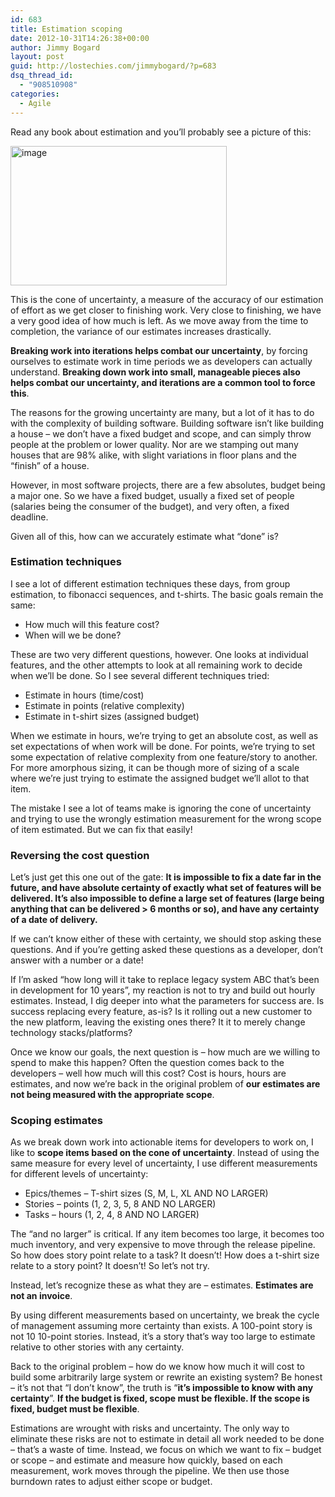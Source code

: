 ```yaml
---
id: 683
title: Estimation scoping
date: 2012-10-31T14:26:38+00:00
author: Jimmy Bogard
layout: post
guid: http://lostechies.com/jimmybogard/?p=683
dsq_thread_id:
  - "908510908"
categories:
  - Agile
---
```

Read any book about estimation and you’ll probably see a picture of this:

[<img style="background-image: none; border-bottom: 0px; border-left: 0px; padding-left: 0px; padding-right: 0px; display: inline; border-top: 0px; border-right: 0px; padding-top: 0px" title="image" border="0" alt="image" src="http://lostechies.com/jimmybogard/files/2012/10/image_thumb.png" width="346" height="223" />](http://lostechies.com/jimmybogard/files/2012/10/image.png)

This is the cone of uncertainty, a measure of the accuracy of our estimation of effort as we get closer to finishing work. Very close to finishing, we have a very good idea of how much is left. As we move away from the time to completion, the variance of our estimates increases drastically.

**Breaking work into iterations helps combat our uncertainty**, by forcing ourselves to estimate work in time periods we as developers can actually understand. **Breaking down work into small, manageable pieces also helps combat our uncertainty, and iterations are a common tool to force this**.

The reasons for the growing uncertainty are many, but a lot of it has to do with the complexity of building software. Building software isn’t like building a house – we don’t have a fixed budget and scope, and can simply throw people at the problem or lower quality. Nor are we stamping out many houses that are 98% alike, with slight variations in floor plans and the “finish” of a house.

However, in most software projects, there are a few absolutes, budget being a major one. So we have a fixed budget, usually a fixed set of people (salaries being the consumer of the budget), and very often, a fixed deadline.

Given all of this, how can we accurately estimate what “done” is?

### Estimation techniques

I see a lot of different estimation techniques these days, from group estimation, to fibonacci sequences, and t-shirts. The basic goals remain the same:

  * How much will this feature cost?
  * When will we be done?

These are two very different questions, however. One looks at individual features, and the other attempts to look at all remaining work to decide when we’ll be done. So I see several different techniques tried:

  * Estimate in hours (time/cost)
  * Estimate in points (relative complexity)
  * Estimate in t-shirt sizes (assigned budget)

When we estimate in hours, we’re trying to get an absolute cost, as well as set expectations of when work will be done. For points, we’re trying to set some expectation of relative complexity from one feature/story to another. For more amorphous sizing, it can be though more of sizing of a scale where we’re just trying to estimate the assigned budget we’ll allot to that item.

The mistake I see a lot of teams make is ignoring the cone of uncertainty and trying to use the wrongly estimation measurement for the wrong scope of item estimated. But we can fix that easily!

### Reversing the cost question

Let’s just get this one out of the gate: **It is impossible to fix a date far in the future, and have absolute certainty of exactly what set of features will be delivered. It’s also impossible to define a large set of features (large being anything that can be delivered > 6 months or so), and have any certainty of a date of delivery.**

If we can’t know either of these with certainty, we should stop asking these questions. And if you’re getting asked these questions as a developer, don’t answer with a number or a date!

If I’m asked “how long will it take to replace legacy system ABC that’s been in development for 10 years”, my reaction is not to try and build out hourly estimates. Instead, I dig deeper into what the parameters for success are. Is success replacing every feature, as-is? Is it rolling out a new customer to the new platform, leaving the existing ones there? It it to merely change technology stacks/platforms?

Once we know our goals, the next question is – how much are we willing to spend to make this happen? Often the question comes back to the developers – well how much will this cost? Cost is hours, hours are estimates, and now we’re back in the original problem of **our estimates are not being measured with the appropriate scope**.

### Scoping estimates

As we break down work into actionable items for developers to work on, I like to **scope items based on the cone of uncertainty**. Instead of using the same measure for every level of uncertainty, I use different measurements for different levels of uncertainty:

  * Epics/themes – T-shirt sizes (S, M, L, XL AND NO LARGER)
  * Stories – points (1, 2, 3, 5, 8 AND NO LARGER)
  * Tasks – hours (1, 2, 4, 8 AND NO LARGER)

The “and no larger” is critical. If any item becomes too large, it becomes too much inventory, and very expensive to move through the release pipeline. So how does story point relate to a task? It doesn’t! How does a t-shirt size relate to a story point? It doesn’t! So let’s not try.

Instead, let’s recognize these as what they are – estimates. **Estimates are not an invoice**.

By using different measurements based on uncertainty, we break the cycle of management assuming more certainty than exists. A 100-point story is not 10 10-point stories. Instead, it’s a story that’s way too large to estimate relative to other stories with any certainty.

Back to the original problem – how do we know how much it will cost to build some arbitrarily large system or rewrite an existing system? Be honest – it’s not that “I don’t know”, the truth is “**it’s impossible to know with any certainty**”. **If the budget is fixed, scope must be flexible. If the scope is fixed, budget must be flexible**.

Estimations are wrought with risks and uncertainty. The only way to eliminate these risks are not to estimate in detail all work needed to be done – that’s a waste of time. Instead, we focus on which we want to fix – budget or scope – and estimate and measure how quickly, based on each measurement, work moves through the pipeline. We then use those burndown rates to adjust either scope or budget.